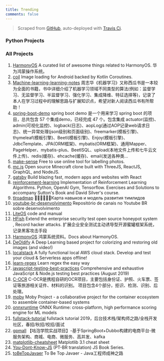 ```yaml
---
title: Trending
comments: false
---
```


> Scraped from [GitHub](https://github.com/trending?since=daily), auto-deployed with [Travis Ci](https://travis-ci.org/).

### Python Projects

### All Projects
1. [HarmonyOS](https://github.com/Awesome-HarmonyOS/HarmonyOS)
A curated list of awesome things related to HarmonyOS. 华为鸿蒙操作系统。
2. [coil](https://github.com/coil-kt/coil)
Image loading for Android backed by Kotlin Coroutines.
3. [Machine-learning-learning-notes](https://github.com/Vay-keen/Machine-learning-learning-notes)
周志华《机器学习》又称西瓜书是一本较为全面的书籍，书中详细介绍了机器学习领域不同类型的算法(例如：监督学习、无监督学习、半监督学习、强化学习、集成降维、特征选择等)，记录了本人在学习过程中的理解思路与扩展知识点，希望对新人阅读西瓜书有所帮助！
4. [spring-boot-demo](https://github.com/xkcoding/spring-boot-demo)
spring boot demo 是一个用来学习 spring boot 的项目，总共包含 57 个集成demo，已经完成 47 个。包含集成 actuator(监控)、admin(可视化监控)、logback(日志)、aopLog(通过AOP记录web请求日志)、统一异常处理(json级别和页面级别)、freemarker(模板引擎)、thymeleaf(模板引擎)、Beetl(模板引擎)、Enjoy(模板引擎)、JdbcTemplate、JPA(ORM框架)、mybatis(ORM框架)、通用Mapper、PageHelper、mybatis-plus、BeetlSQL、upload(本地文件上传和七牛云文件上传)、redis(缓存)、ehcache(缓存)、email(发送各种类…
5. [make-sense](https://github.com/SkalskiP/make-sense)
Free to use online tool for labelling photos.
6. [mc.js](https://github.com/ian13456/mc.js)
Open source Minecraft clone built with ThreeJS, ReactJS, GraphQL, and NodeJS.
7. [gatsby](https://github.com/gatsbyjs/gatsby)
Build blazing fast, modern apps and websites with React
8. [reinforcement-learning](https://github.com/dennybritz/reinforcement-learning)
Implementation of Reinforcement Learning Algorithms. Python, OpenAI Gym, Tensorflow. Exercises and Solutions to accompany Sutton's Book and David Silver's course.
9. [tlroadmap](https://github.com/tlbootcamp/tlroadmap)
👩🏼‍💻👨🏻‍💻Карта навыков и модель развития тимлидов
10. [youtube-br-desenvolvimento](https://github.com/carolcodes/youtube-br-desenvolvimento)
Repositório de canais no Youtube BR sobre desenvolvimento
11. [LiteOS](https://github.com/LiteOS/LiteOS)
code and manual
12. [HFish](https://github.com/hacklcx/HFish)
Extend the enterprise security test open source honeypot system , Record hacker attacks. 扩展企业安全测试主动诱导型开源蜜罐框架系统，记录黑客攻击手段
13. [HarmonyOS](https://github.com/huawei-iot/HarmonyOS)
鸿蒙系统资料。Docs about HarmonyOS.
14. [DeOldify](https://github.com/jantic/DeOldify)
A Deep Learning based project for colorizing and restoring old images (and video!)
15. [localstack](https://github.com/localstack/localstack)
A fully functional local AWS cloud stack. Develop and test your cloud & Serverless apps offline!
16. [learn-regex](https://github.com/ziishaned/learn-regex)
Learn regex the easy way
17. [javascript-testing-best-practices](https://github.com/goldbergyoni/javascript-testing-best-practices)
Comprehensive and exhaustive JavaScript & Node.js testing best practices (August 2019)
18. [C-OCR](https://github.com/ctripcorp/C-OCR)
C-OCR是携程自研的OCR项目，主要包括身份证、护照、火车票、签证等旅游相关证件、材料的识别。 项目包含4个部分，拒识、检测、识别、后处理。
19. [moby](https://github.com/moby/moby)
Moby Project - a collaborative project for the container ecosystem to assemble container-based systems
20. [onnxruntime](https://github.com/microsoft/onnxruntime)
ONNX Runtime: cross-platform, high performance scoring engine for ML models
21. [fullstack-tutorial](https://github.com/frank-lam/fullstack-tutorial)
fullstack tutorial 2019，后台技术栈/架构师之路/全栈开发社区，春招/秋招/校招/面试
22. [gpmall](https://github.com/2227324689/gpmall)
【咕泡学院实战项目】-基于SpringBoot+Dubbo构建的电商平台-微服务架构、商城、电商、微服务、高并发、kafka
23. [matplotlib-cheatsheet](https://github.com/rougier/matplotlib-cheatsheet)
Matplotlib 3.1 cheat sheet
24. [You-Dont-Know-JS](https://github.com/cezaraugusto/You-Dont-Know-JS)
(PT-BR translation) JS Book Series.
25. [toBeTopJavaer](https://github.com/hollischuang/toBeTopJavaer)
To Be Top Javaer - Java工程师成神之路
